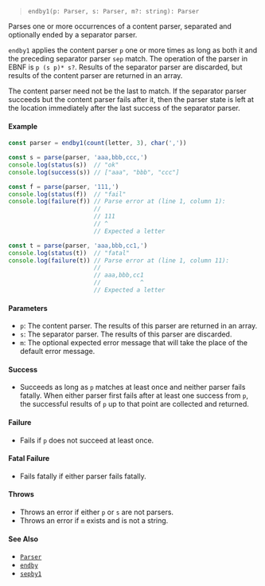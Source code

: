 <!--
 Copyright (c) 2020 Thomas J. Otterson
 
 This software is released under the MIT License.
 https://opensource.org/licenses/MIT
-->

> `endby1(p: Parser, s: Parser, m?: string): Parser`

Parses one or more occurrences of a content parser, separated and optionally ended by a separator parser.

`endby1` applies the content parser `p` one or more times as long as both it and the preceding separator parser `sep` match. The operation of the parser in EBNF is `p (s p)* s?`. Results of the separator parser are discarded, but results of the content parser are returned in an array.

The content parser need not be the last to match. If the separator parser succeeds but the content parser fails after it, then the parser state is left at the location immediately after the last success of the separator parser.

#### Example

```javascript
const parser = endby1(count(letter, 3), char(','))

const s = parse(parser, 'aaa,bbb,ccc,')
console.log(status(s))  // "ok"
console.log(success(s)) // ["aaa", "bbb", "ccc"]

const f = parse(parser, '111,')
console.log(status(f))  // "fail"
console.log(failure(f)) // Parse error at (line 1, column 1):
                        //
                        // 111
                        // ^
                        // Expected a letter

const t = parse(parser, 'aaa,bbb,cc1,')
console.log(status(t))  // "fatal"
console.log(failure(t)) // Parse error at (line 1, column 11):
                        //
                        // aaa,bbb,cc1
                        //           ^
                        // Expected a letter
```

#### Parameters

* `p`: The content parser. The results of this parser are returned in an array.
* `s`: The separator parser. The results of this parser are discarded.
* `m`: The optional expected error message that will take the place of the default error message.

#### Success

* Succeeds as long as `p` matches at least once and neither parser fails fatally. When either parser first fails after at least one success from `p`, the successful results of `p` up to that point are collected and returned.

#### Failure

* Fails if `p` does not succeed at least once.

#### Fatal Failure

* Fails fatally if either parser fails fatally.

#### Throws

* Throws an error if either `p` or `s` are not parsers.
* Throws an error if `m` exists and is not a string.

#### See Also

* [`Parser`](../types/parser.md)
* [`endby`](endby.md)
* [`sepby1`](sepby1.md)